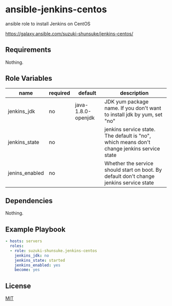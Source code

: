# ansible-jenkins-centos

ansible role to install Jenkins on CentOS

https://galaxy.ansible.com/suzuki-shunsuke/jenkins-centos/

## Requirements

Nothing.

## Role Variables

name | required | default | description
--- | --- | --- | ---
jenkins_jdk | no | java-1.8.0-openjdk | JDK yum package name. If you don't want to install jdk by yum, set "no"
jenkins_state | no | | jenkins service state. The default is "no", which means don't change jenkins service state
jenins_enabled | no | | Whether the service should start on boot. By default don't change jenkins service state

## Dependencies

Nothing.

## Example Playbook

```yaml
- hosts: servers
  roles:
  - role: suzuki-shunsuke.jenkins-centos
    jenkins_jdk: no
    jenkins_state: started
    jenkins_enabled: yes
    become: yes
```

## License

[MIT](LICENSE)
